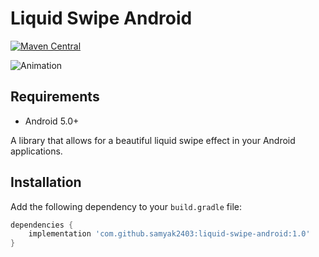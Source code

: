 # Liquid Swipe Android

[![Maven Central](https://img.shields.io/maven-central/v/com.github.samyak2403/liquid-swipe-android.svg?label=Maven%20Central)](https://search.maven.org/search?q=g:com.github.samyak2403%20AND%20a:liquid-swipe-android)

![Animation](https://raw.githubusercontent.com/Cuberto/liquid-swipe/master/Screenshots/animation.gif)

## Requirements

- Android 5.0+

A library that allows for a beautiful liquid swipe effect in your Android applications.

## Installation

Add the following dependency to your `build.gradle` file:

```groovy
dependencies {
    implementation 'com.github.samyak2403:liquid-swipe-android:1.0'
}
